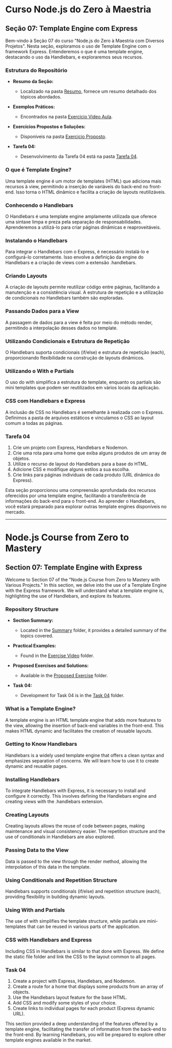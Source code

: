 # Curso Node.js do Zero à Maestria

## Seção 07: Template Engine com Express

Bem-vindo à Seção 07 do curso "Node.js do Zero à Maestria com Diversos Projetos". Nesta seção, exploramos o uso de Template Engine com o framework Express. Entenderemos o que é uma template engine, destacando o uso da Handlebars, e exploraremos seus recursos.

### Estrutura do Repositório

- **Resumo da Seção:**
  - Localizado na pasta [Resumo](./RESUMO/), fornece um resumo detalhado dos tópicos abordados.

- **Exemplos Práticos:**
  - Encontrados na pasta [Exercicio Video Aula](./EXERCICIOS/EXERCICIO%20VIDEO%20AULA/).

- **Exercícios Propostos e Soluções:**
  - Disponíveis na pasta [Exercicio Proposto](./EXERCICIOS/EXERCICIO%20PROPOSTO/).

- **Tarefa 04:**
  - Desenvolvimento da Tarefa 04 está na pasta [Tarefa 04](./EXERCICIOS/EXERCICIO%20PROPOSTO/sc07-node-exercicios/tarefa_04/).

### O que é Template Engine?

Uma template engine é um motor de templates (HTML) que adiciona mais recursos à view, permitindo a inserção de variáveis do back-end no front-end. Isso torna o HTML dinâmico e facilita a criação de layouts reutilizáveis.

### Conhecendo o Handlebars

O Handlebars é uma template engine amplamente utilizada que oferece uma sintaxe limpa e preza pela separação de responsabilidades. Aprenderemos a utilizá-lo para criar páginas dinâmicas e reaproveitáveis.

### Instalando o Handlebars

Para integrar o Handlebars com o Express, é necessário instalá-lo e configurá-lo corretamente. Isso envolve a definição da engine do Handlebars e a criação de views com a extensão .handlebars.

### Criando Layouts

A criação de layouts permite reutilizar código entre páginas, facilitando a manutenção e a consistência visual. A estrutura de repetição e a utilização de condicionais no Handlebars também são exploradas.

### Passando Dados para a View

A passagem de dados para a view é feita por meio do método render, permitindo a interpolação desses dados no template.

### Utilizando Condicionais e Estrutura de Repetição

O Handlebars suporta condicionais (if/else) e estrutura de repetição (each), proporcionando flexibilidade na construção de layouts dinâmicos.

### Utilizando o With e Partials

O uso do with simplifica a estrutura do template, enquanto os partials são mini templates que podem ser reutilizados em vários locais da aplicação.

### CSS com Handlebars e Express

A inclusão de CSS no Handlebars é semelhante à realizada com o Express. Definimos a pasta de arquivos estáticos e vinculamos o CSS ao layout comum a todas as páginas.

### Tarefa 04

1. Crie um projeto com Express, Handlebars e Nodemon.
2. Crie uma rota para uma home que exiba alguns produtos de um array de objetos.
3. Utilize o recurso de layout do Handlebars para a base do HTML.
4. Adicione CSS e modifique alguns estilos a sua escolha.
5. Crie links para páginas individuais de cada produto (URL dinâmica do Express).

Esta seção proporcionou uma compreensão aprofundada dos recursos oferecidos por uma template engine, facilitando a transferência de informações do back-end para o front-end. Ao aprender o Handlebars, você estará preparado para explorar outras template engines disponíveis no mercado.

***

# Node.js Course from Zero to Mastery

## Section 07: Template Engine with Express

Welcome to Section 07 of the "Node.js Course from Zero to Mastery with Various Projects." In this section, we delve into the use of a Template Engine with the Express framework. We will understand what a template engine is, highlighting the use of Handlebars, and explore its features.

### Repository Structure

- **Section Summary:**
  - Located in the [Summary](./RESUMO/) folder, it provides a detailed summary of the topics covered.

- **Practical Examples:**
  - Found in the [Exercise Video](./EXERCICIOS/EXERCICIO%20VIDEO%20AULA/) folder.

- **Proposed Exercises and Solutions:**
  - Available in the [Proposed Exercise](./EXERCICIOS/EXERCICIO%20PROPOSTO/) folder.

- **Task 04:**
  - Development for Task 04 is in the [Task 04](./EXERCICIOS/EXERCICIO%20PROPOSTO/sc07-node-exercicios/tarefa_04/) folder.

### What is a Template Engine?

A template engine is an HTML template engine that adds more features to the view, allowing the insertion of back-end variables in the front-end. This makes HTML dynamic and facilitates the creation of reusable layouts.

### Getting to Know Handlebars

Handlebars is a widely used template engine that offers a clean syntax and emphasizes separation of concerns. We will learn how to use it to create dynamic and reusable pages.

### Installing Handlebars

To integrate Handlebars with Express, it is necessary to install and configure it correctly. This involves defining the Handlebars engine and creating views with the .handlebars extension.

### Creating Layouts

Creating layouts allows the reuse of code between pages, making maintenance and visual consistency easier. The repetition structure and the use of conditionals in Handlebars are also explored.

### Passing Data to the View

Data is passed to the view through the render method, allowing the interpolation of this data in the template.

### Using Conditionals and Repetition Structure

Handlebars supports conditionals (if/else) and repetition structure (each), providing flexibility in building dynamic layouts.

### Using With and Partials

The use of with simplifies the template structure, while partials are mini-templates that can be reused in various parts of the application.

### CSS with Handlebars and Express

Including CSS in Handlebars is similar to that done with Express. We define the static file folder and link the CSS to the layout common to all pages.

### Task 04

1. Create a project with Express, Handlebars, and Nodemon.
2. Create a route for a home that displays some products from an array of objects.
3. Use the Handlebars layout feature for the base HTML.
4. Add CSS and modify some styles of your choice.
5. Create links to individual pages for each product (Express dynamic URL).

This section provided a deep understanding of the features offered by a template engine, facilitating the transfer of information from the back-end to the front-end. By learning Handlebars, you will be prepared to explore other template engines available in the market.
